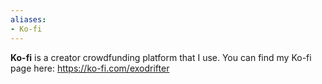 ```yaml
---
aliases:
- Ko-fi
---
```


**Ko-fi** is a creator crowdfunding platform that I use. You can find my Ko-fi page here: https://ko-fi.com/exodrifter
